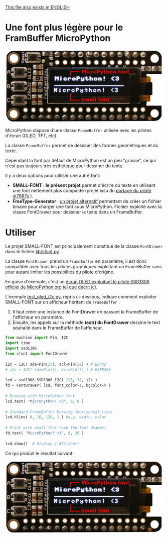 [This file also exists in ENGLISH](readme_ENG.md)

# Une font plus légère pour le FramBuffer MicroPython

![small font example](docs/_static/small-font.jpg)

MicroPython dispose d'une classe `FrameBuffer` utilisée avec les pilotes d'écran (OLED, TFT, etc).

La classe `FrameBuffer` permet de dessiner des formes géométriques et du texte.

Cependant la font par défaut de MicroPython est un peu "grasse", ce qui n'est pas toujours très esthétique pour dessiner du texte.

Il y a deux options pour utiliser une autre font:
* __SMALL-FONT__ : __le présent projet__ permet d'écrire du texte en utilisant une font nettement plus compacte (projet issu du [portage du pilote st7687s](https://github.com/mchobby/esp8266-upy/tree/master/st7687s) ).
* __FreeType-Generator__ : [un projet alternatif](https://github.com/mchobby/freetype-generator) permettant de créer un fichier binaire pour charger une font sous MicroPython. Fichier exploité avec la classe FontDrawer pour dessiner le texte dans un FrameBuffer.

# Utiliser

Le projet SMALL-FONT est principalement constitué de la classe `FontDrawer` dans le fichier [lib/sfont.py](lib/sfont.py) .

La classe `FontDrawer` prend un `FrameBuffer` en paramètre, il est donc compatible avec tous les pilotes graphiques exploitant un FrameBuffer sans pour autant limiter les possibilités du pilote d'origine.

En guise d'exemple, c'est un [écran OLED exploitant le pilote SSD1306 officiel de MicroPython.org tel que décrit ici](https://github.com/mchobby/esp8266-upy/tree/master/oled-ssd1306).

L'exemple [test_oled_i2c.py](examples/test_oled_i2c.py), repris ci-dessous, indique comment exploiter SMALL-FONT sur un afficheur héritant de `FrameBuffer` .

1. Il faut créer une instance de FontDrawer en passant le FrameBuffer de l'afficheur en paramètre.
2. Ensuite, les appels sur la méthode __text() du FontDrawer__ dessine le text souhaité dans le FrameBuffer de l'afficheur.  

``` python
from machine import Pin, I2C
import time
import ssd1306
from sfont import FontDrawer

i2c = I2C( sda=Pin(23), scl=Pin(22) ) # ESP32
# i2c = I2C( sda=Pin(4), scl=Pin(5) ) # ESP8266

lcd = ssd1306.SSD1306_I2C( 128, 32, i2c )
fd = FontDrawer( lcd, font_color=1, bgcolor=0 )

# Drawing with MicroPython font
lcd.text( "MicroPython! <3", 0, 0 )

# Standard FrameBuffer Drawing (horizontal line)
lcd.hline( 0, 16, 128, 1 ) #x,y, width, color

# Print with small font (use the font drawer)
fd.text( "MicroPython! <3", 0, 20 )

lcd.show()  # display / Afficher!
```
Ce qui produit le résultat suivant:

![small font example](docs/_static/small-font.jpg)
